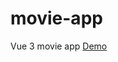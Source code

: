 # movie-app
Vue 3 movie app [Demo]([https://code.visualstudio.com/](https://jocular-gingersnap-b95ecc.netlify.app/))
